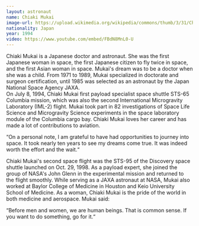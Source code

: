 ```yaml
---
layout: astronaut
name: Chiaki Mukai
image-url: https://upload.wikimedia.org/wikipedia/commons/thumb/3/31/Chiaki_Mukai.jpg/800px-Chiaki_Mukai.jpg
nationality: Japan
year: 1994
video: https://www.youtube.com/embed/FBdN8MnL0-U
---
```


Chiaki Mukai is a Japanese doctor and astronaut. She was the first Japanese woman in space, the first Japanese citizen to fly twice in space, and the first Asian woman in space. Mukai's dream was to be a doctor when she was a child. From 1971 to 1989, Mukai specialized in doctorate and surgeon certification, until 1985 was selected as an astronaut by the Japan National Space Agency JAXA.  
On July 8, 1994, Chiaki Mukai first payload specialist space shuttle STS-65 Columbia mission, which was also the second International Microgravity Laboratory (IML-2) flight. Mukai took part in 82 investigations of Space Life Science and Microgravity Science experiments in the space laboratory module of the Columbia cargo bay. Chiaki Mukai loves her career and has made a lot of contributions to aviation.

<div class="quotes">
“On a personal note, I am grateful to have had opportunities to journey into space. It took nearly ten years to see my dreams come true. It was indeed worth the effort and the wait.“
</div>

Chiaki Mukai's second space flight was the STS-95 of the Discovery space shuttle launched on Oct. 29, 1998. As a payload expert, she joined the group of NASA's John Glenn in the experimental mission and returned to the flight smoothly. While serving as a JAXA astronaut at NASA, Mukai also worked at Baylor College of Medicine in Houston and Keio University School of Medicine. As a woman, Chiaki Mukai is the pride of the world in both medicine and aerospace. Mukai said:

<div class="quotes">
“Before men and women, we are human beings. That is common sense. If you want to do something, go for it.“
</div>
